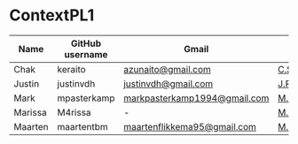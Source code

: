 # ContextPL1
| Name	| GitHub username | Gmail | TU-mail | pref-mail |
| ----- | --------------- | ----- | ------- | --------- |
| Chak	| keraito | azunaito@gmail.com | C.S.Yu@student.tudelft.nl | keraito@hotmail.com
| Justin | justinvdh | justinvdh@gmail.com | J.R.T.E.vanderHout@student.tudelft.nl | 
| Mark | mpasterkamp | markpasterkamp1994@gmail.com | M.Pasterkamp@student.tudelft.nl | 
| Marissa | M4rissa | - | M.M.vanderWel@student.tudelft.nl | mariswel@hotmail.com
| Maarten | maartentbm | maartenflikkema95@gmail.com | M.H.Flikkema@student.tudelft.nl | maartenflikkema@hotmail.com |
